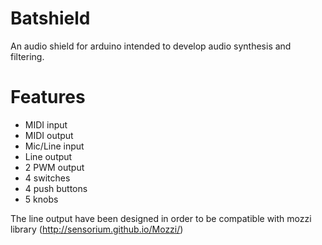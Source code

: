 Batshield
=========

An audio shield for arduino intended to develop audio synthesis and filtering.

Features
========

- MIDI input
- MIDI output
- Mic/Line input
- Line output
- 2 PWM output
- 4 switches
- 4 push buttons
- 5 knobs


The line output have been designed in order to be compatible with mozzi library
(http://sensorium.github.io/Mozzi/)


